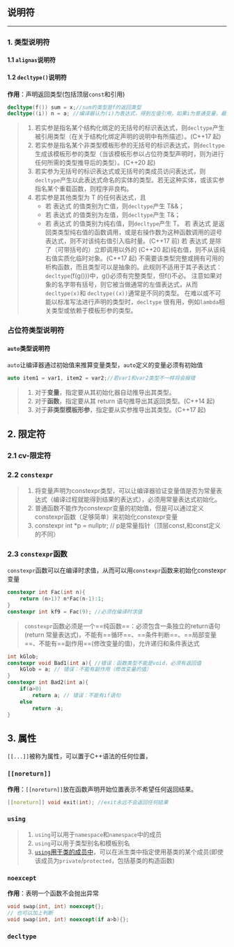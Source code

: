 ## 说明符
---
### 1. 类型说明符
#### 1.1 `alignas`说明符
#### 1.2 `decltype()`说明符
**作用**：声明返回类型(包括顶层`const`和引用)
```cpp
decltype(f()) sum = x;//sum的类型是f的返回类型
decltype((i)) n = a; //编译器认为(i)为表达式，得到左值引用，如果i为普通变量，最终结果n也是a的引用
```
> 1. 若实参是指名某个结构化绑定的无括号的标识表达式，则`decltype`产生被引用类型（在关于结构化绑定声明的说明中有所描述）。(C++17 起)
> 2. 若实参是指名某个非类型模板形参的无括号的标识表达式，则`decltype`生成该模板形参的类型（当该模板形参以占位符类型声明时，则为进行任何所需的类型推导后的类型）。(C++20 起)
> 3. 若实参为无括号的标识表达式或无括号的类成员访问表达式，则`decltype`产生以此表达式命名的实体的类型。若无这种实体，或该实参指名某个重载函数，则程序非良构。
> 4. 若实参是其他类型为 T 的任何表达式，且
>    - 若 表达式 的值类别为亡值，则`decltype`产生 T&&；
>    - 若 表达式 的值类别为左值，则`decltype`产生 T&；
>    - 若 表达式 的值类别为纯右值，则`decltype`产生 T。
> 若 表达式 是返回类类型纯右值的函数调用，或是右操作数为这种函数调用的逗号表达式，则不对该纯右值引入临时量。(C++17 前)
> 若 表达式 是除了（可带括号的）立即调用以外的 (C++20 起)纯右值，则不从该纯右值实质化临时对象。(C++17 起)
> 不需要该类型完整或拥有可用的析构函数，而且类型可以是抽象的。此规则不适用于其子表达式：`decltype`(f(g()))中，g()必须有完整类型，但f()不必。
> 注意如果对象的名字带有括号，则它被当做通常的左值表达式，从而`decltype(x)`和 `decltype((x))`通常是不同的类型。
> 在难以或不可能以标准写法进行声明的类型时，`decltype` 很有用，例如`lambda`相关类型或依赖于模板形参的类型。
### 占位符类型说明符

#### `auto`类型说明符
`auto`让编译器通过初始值来推算变量类型，`auto`定义的变量必须有初始值
```cpp
auto item1 = var1, item2 = var2;//若var1和var2类型不一样将会报错
```
> 1. 对于**变量**，指定要从其初始化器自动推导出其类型。
> 2. 对于**函数**，指定要从其 return 语句推导出其返回类型。(C++14 起)
> 3. 对于**非类型模板形参**，指定要从实参推导出其类型。(C++17 起)

## 2. 限定符
### 2.1 cv-限定符

### 2.2 `constexpr`
> 1. 将变量声明为constexpr类型，可以让编译器验证变量值是否为常量表达式（编译过程就能得到结果的表达式），必须用常量表达式初始化。
> 2. 普通函数不能作为constexpr变量的初始值，但是可以通过定义constexpr函数（足够简单）来初始化constexpr变量
> 3. constexpr int *p = nullptr; // p是常量指针（顶层const,和const定义的不同）
### 2.3 `constexpr`函数
`constexpr`函数可以在编译时求值，从而可以用`constexpr`函数来初始化constexpr变量
```cpp
constexpr int Fac(int n){
    return (n>1)? n*Fac(n-1):1;
} 
constexpr int kf9 = Fac(9); //必须在编译时求值
```

> `constexpr`函数必须是一个==纯函数==：必须包含一条独立的return语句(return 常量表达式)，不能有==循环==、==条件判断==、==局部变量==、不能有==副作用==(修改变量的值)，允许递归和条件表达式
```cpp
int kGlob;
constexpr void Bad1(int a){ //错误：函数类型不能是void，必须有返回值
    kGlob = a; // 错误：不能有副作用（修改变量的值）
}
constexpr int Bad2(int a){
    if(a>0)
        return a; // 错误：不能有if语句
    else
        return -a;
}
```

## 3. 属性
`[[...]]`被称为属性，可以置于C++语法的任何位置，
### `[[noreturn]]`
**作用**：`[[noreturn]]`放在函数声明开始位置表示不希望任何返回结果。

```cpp
[[noreturn]] void exit(int); //exit永远不会返回任何结果
```
### `using`
> 1. `using`可以用于`namespace`和`namespace`中的成员
> 2. `using`可以用于类型别名和模板别名
> 3. [`using`用于类的成员中](..\3.类与对象\3.成员类型关键词.md)，可以在派生类中指定使用基类的某个成员(即使该成员为`private`/`protected`，包括基类的构造函数)

### `noexcept`
**作用**：表明一个函数不会抛出异常
```cpp
void swap(int, int) noexcept{};
// 也可以加上判断
void swap(int, int) noexcept(if a>b){};
```

### `decltype`
